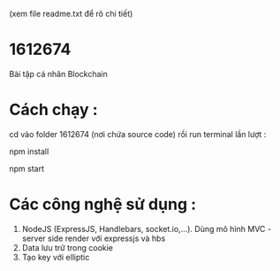(xem file readme.txt để rõ chi tiết)

# 1612674

Bài tập cá nhân Blockchain

# Cách chạy : 

cd vào folder 1612674 (nơi chứa source code) rồi run terminal lần lượt :

npm install

npm start

# Các công nghệ sử dụng :
1) NodeJS (ExpressJS, Handlebars, socket.io,...). Dùng mô hình MVC - server side render với expressjs và hbs
3) Data lưu trữ trong cookie
4) Tạo key với elliptic 